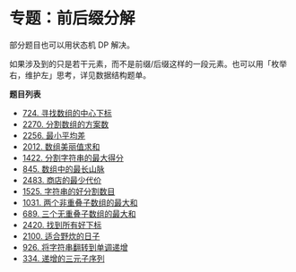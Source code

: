 # 专题：前后缀分解

部分题目也可以用状态机 DP 解决。

如果涉及到的只是若干元素，而不是前缀/后缀这样的一段元素。也可以用「枚举右，维护左」思考，详见数据结构题单。

**题目列表**

- [724. 寻找数组的中心下标](https://leetcode.cn/problems/find-pivot-index/description/)
- [2270. 分割数组的方案数](https://leetcode.cn/problems/number-of-ways-to-split-array/description/)
- [2256. 最小平均差](https://leetcode.cn/problems/minimum-average-difference/description/)
- [2012. 数组美丽值求和](https://leetcode.cn/problems/sum-of-beauty-in-the-array/description/)
- [1422. 分割字符串的最大得分](https://leetcode.cn/problems/maximum-score-after-splitting-a-string/description/)
- [845. 数组中的最长山脉](https://leetcode.cn/problems/longest-mountain-in-array/description/)
- [2483. 商店的最少代价](https://leetcode.cn/problems/minimum-penalty-for-a-shop/description/)
- [1525. 字符串的好分割数目](https://leetcode.cn/problems/number-of-good-ways-to-split-a-string/description/)
- [1031. 两个非重叠子数组的最大和](https://leetcode.cn/problems/maximum-sum-of-two-non-overlapping-subarrays/description/)
- [689. 三个无重叠子数组的最大和](https://leetcode.cn/problems/maximum-sum-of-3-non-overlapping-subarrays/description/)
- [2420. 找到所有好下标](https://leetcode.cn/problems/find-all-good-indices/description/)
- [2100. 适合野炊的日子](https://leetcode.cn/problems/find-good-days-to-rob-the-bank/description/)
- [926. 将字符串翻转到单调递增](https://leetcode.cn/problems/flip-string-to-monotone-increasing/description/)
- [334. 递增的三元子序列](https://leetcode.cn/problems/increasing-triplet-subsequence/description/)
